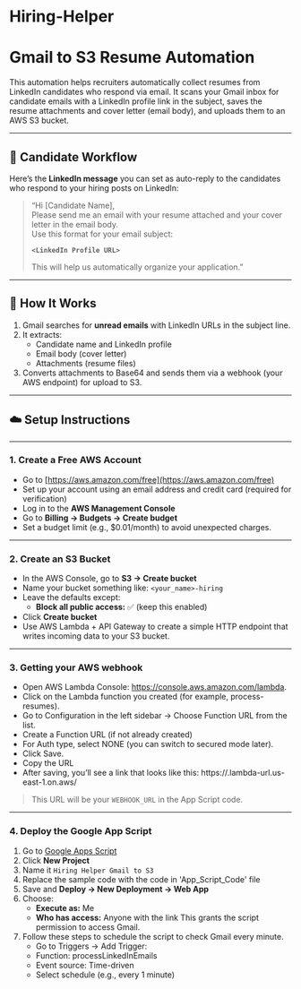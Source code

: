 # Hiring-Helper
# Gmail to S3 Resume Automation

This automation helps recruiters automatically collect resumes from LinkedIn candidates who respond via email. It scans your Gmail inbox for candidate emails with a LinkedIn profile link in the subject, saves the resume attachments and cover letter (email body), and uploads them to an AWS S3 bucket.

---

## 📩 Candidate Workflow

Here’s the **LinkedIn message** you can set as auto-reply to the candidates who respond to your hiring posts on LinkedIn:

> “Hi [Candidate Name],  
> Please send me an email with your resume attached and your cover letter in the email body.  
> Use this format for your email subject:  
>  
> **`<LinkedIn Profile URL>`**   
>  
> This will help us automatically organize your application.”

---

## 🧰 How It Works

1. Gmail searches for **unread emails** with LinkedIn URLs in the subject line.  
2. It extracts:
   - Candidate name and LinkedIn profile  
   - Email body (cover letter)
   - Attachments (resume files)
3. Converts attachments to Base64 and sends them via a webhook (your AWS endpoint) for upload to S3.

---

## ☁️ Setup Instructions
---
### 1. Create a Free AWS Account
- Go to [https://aws.amazon.com/free](https://aws.amazon.com/free)
- Set up your account using an email address and credit card (required for verification)
- Log in to the **AWS Management Console**
- Go to **Billing → Budgets → Create budget**
- Set a budget limit (e.g., $0.01/month) to avoid unexpected charges.
---
### 2. Create an S3 Bucket
- In the AWS Console, go to **S3 → Create bucket**
- Name your bucket something like: `<your_name>-hiring`
- Leave the defaults except:
  - **Block all public access:** ✅ (keep this enabled)
- Click **Create bucket**
- Use AWS Lambda + API Gateway to create a simple HTTP endpoint that writes incoming data to your S3 bucket.
---
### 3. Getting your AWS webhook
- Open AWS Lambda Console: https://console.aws.amazon.com/lambda.
- Click on the Lambda function you created (for example, process-resumes).
- Go to Configuration in the left sidebar → Choose Function URL from the list.
- Create a Function URL (if not already created)
- For Auth type, select NONE (you can switch to secured mode later).
- Click Save.
- Copy the URL
- After saving, you’ll see a link that looks like this: https://<xyz-abc-123>.lambda-url.us-east-1.on.aws/
> This URL will be your `WEBHOOK_URL` in the App Script code.
---
### 4. Deploy the Google App Script
1. Go to [Google Apps Script](https://script.google.com/)
2. Click **New Project**
3. Name it `Hiring Helper Gmail to S3`
4. Replace the sample code with the code in 'App_Script_Code' file
5. Save and **Deploy → New Deployment → Web App**
6. Choose:
   - **Execute as:** Me  
   - **Who has access:** Anyone with the link
   This grants the script permission to access Gmail.
7. Follow these steps to schedule the script to check Gmail every minute.
   - Go to Triggers → Add Trigger:
   - Function: processLinkedInEmails
   - Event source: Time-driven
   - Select schedule (e.g., every 1 minute)



